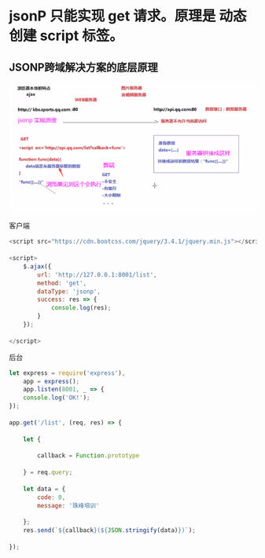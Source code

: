 # jsonP 只能实现 get 请求。原理是 动态创建 script 标签。
## JSONP跨域解决方案的底层原理
![image](https://github.com/RyanLYC/RyanLYC/raw/main/images/jsonP.png)

客户端
```javascript
<script src="https://cdn.bootcss.com/jquery/3.4.1/jquery.min.js"></script>

<script>
    $.ajax({
        url: 'http://127.0.0.1:8001/list',
        method: 'get',
        dataType: 'jsonp',
        success: res => {
            console.log(res);
        }
    });

</script>
```

后台
```javascript
let express = require('express'),
    app = express();
    app.listen(8001, _ => {
    console.log('OK!');
});

app.get('/list', (req, res) => {

    let {

        callback = Function.prototype

    } = req.query;

    let data = {
        code: 0,
        message: '珠峰培训'

    };
    res.send(`${callback}(${JSON.stringify(data)})`);

});
```